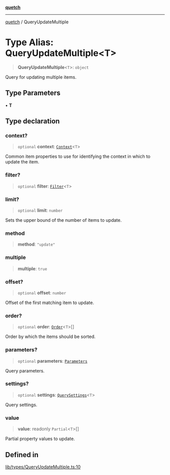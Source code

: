 [**quetch**](../README.md)

***

[quetch](../README.md) / QueryUpdateMultiple

# Type Alias: QueryUpdateMultiple\<T\>

> **QueryUpdateMultiple**\<`T`\>: `object`

Query for updating multiple items.

## Type Parameters

• **T**

## Type declaration

### context?

> `optional` **context**: [`Context`](Context.md)\<`T`\>

Common item properties to use for identifying the context in which to update the item.

### filter?

> `optional` **filter**: [`Filter`](Filter.md)\<`T`\>

### limit?

> `optional` **limit**: `number`

Sets the upper bound of the number of items to update.

### method

> **method**: `"update"`

### multiple

> **multiple**: `true`

### offset?

> `optional` **offset**: `number`

Offset of the first matching item to update.

### order?

> `optional` **order**: [`Order`](Order.md)\<`T`\>[]

Order by which the items should be sorted.

### parameters?

> `optional` **parameters**: [`Parameters`](Parameters.md)

Query parameters.

### settings?

> `optional` **settings**: [`QuerySettings`](QuerySettings.md)\<`T`\>

Query settings.

### value

> **value**: readonly `Partial`\<`T`\>[]

Partial property values to update.

## Defined in

[lib/types/QueryUpdateMultiple.ts:10](https://github.com/nevoland/quetch/blob/db84578eb5eba15d3388a1c2cfad7cc80fe9fbe6/lib/types/QueryUpdateMultiple.ts#L10)
